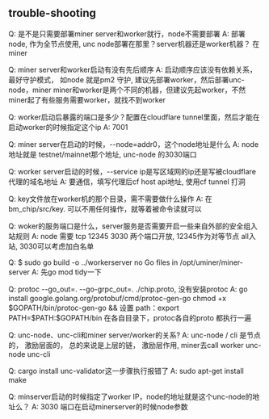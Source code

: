 ## trouble-shooting 

Q: 是不是只需要部署miner server和worker就行，node不需要部署
A: 部署node, 作为全节点使用, unc node部署在那里？server机器还是worker机器？ 在miner

Q: miner server和worker启动有没有先后顺序
A: 启动顺序应该没有依赖关系， 最好守护模式， 如node 就是pm2 守护, 建议先部署worker，然后部署unc-node，miner
miner和worker是两个不同的机器，但建议先起worker，不然miner起了有些服务需要worker，就找不到worker

Q: worker启动后暴露的端口是多少？配置在cloudflare tunnel里面，然后才能在启动worker的时候指定这个ip
A: 7001

Q: miner server在启动的时候，--node=addr0，这个node地址是什么
A: node地址就是 testnet/mainnet那个地址, unc-node 的3030端口

Q: worker server启动的时候，--service  ip是写区域网的ip还是写被cloudflare代理的域名地址
A: 要通信，填写代理后cf host api地址, 使用cf tunnel 打洞

Q: key文件放在worker机的那个目录，需不需要做什么操作
A: 在bm_chip/src/key.   可以不用任何操作，就等着被命令读就可以

Q: woker的服务端口是什么，server服务是否需要开启一些来自外部的安全组入站规则
A: node 需要 tcp 12345 3030 两个端口开放, 12345作为对等节点 all入站, 3030可以考虑加白名单

Q: $ sudo go build -o ../workerserver no Go files in /opt/uminer/miner-server
A: 先go mod tidy一下

Q: protoc --go_out=. --go-grpc_out=. ./chip.proto, 没有安装protoc
A: go install google.golang.org/protobuf/cmd/protoc-gen-go
chmod +x $GOPATH/bin/protoc-gen-go && 设置 path：export PATH=$PATH:$GOPATH/bin
在各自目录下，protoc各自的proto 都执行一遍

Q: unc-node、unc-cli和miner server/worker的关系?
A: unc-node / cli 是节点的， 激励层面的， 总的来说是上层的链， 激励层作用, miner去call worker unc-node unc-cli

Q: cargo install unc-validator这一步骤执行报错了
A: sudo apt-get install make

Q: minserver启动的时候指定了worker IP，node的地址就是这个unc-node的地址么？
A: 3030 端口在启动minerserver的时候node参数
